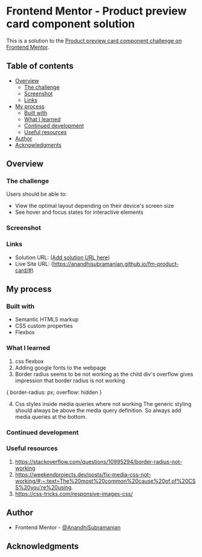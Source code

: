 # Frontend Mentor - Product preview card component solution

This is a solution to the [Product preview card component challenge on Frontend Mentor](https://www.frontendmentor.io/challenges/product-preview-card-component-GO7UmttRfa).

## Table of contents

- [Overview](#overview)
  - [The challenge](#the-challenge)
  - [Screenshot](#screenshot)
  - [Links](#links)
- [My process](#my-process)
  - [Built with](#built-with)
  - [What I learned](#what-i-learned)
  - [Continued development](#continued-development)
  - [Useful resources](#useful-resources)
- [Author](#author)
- [Acknowledgments](#acknowledgments)

## Overview

### The challenge

Users should be able to:

- View the optimal layout depending on their device's screen size
- See hover and focus states for interactive elements

### Screenshot

### Links

- Solution URL: ([Add solution URL here](https://your-solution-url.com))
- Live Site URL: (https://anandhisubramanian.github.io/fm-product-card/#)

## My process

### Built with

- Semantic HTML5 markup
- CSS custom properties
- Flexbox

### What I learned

1. css flexbox
2. Adding google fonts to the webpage
3. Border radius seems to be not working as the child div's overflow gives impression that border radius is not working

{
border-radius: px;
overflow: hidden
}

4. Css styles inside media queries where not working
   The generic styling should always be above the media query definition. So always add media queries at the bottom.

### Continued development

### Useful resources

1. https://stackoverflow.com/questions/10995294/border-radius-not-working
2. https://weekendprojects.dev/posts/fix-media-css-not-working/#:~:text=The%20most%20common%20cause%20of,of%20CSS%20you're%20using.
3. https://css-tricks.com/responsive-images-css/

## Author

- Frontend Mentor - [@AnandhiSubramanian](https://www.frontendmentor.io/profile/AnandhiSubramanian)

## Acknowledgments
